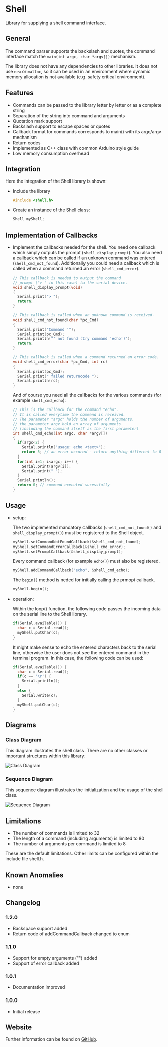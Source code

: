 # Shell

Library for supplying a shell command interface. 


## General

The command parser supports the backslash and quotes, the command interface match the `main(int argc, char *argv[])` mechanism.

The library does not have any dependencies to other libraries.
It does not use `new` or `malloc`, so it can be used in an environment where 
dynamic memory allocation is not available (e.g. safety critical environment).


## Features

* Commands can be passed to the library letter by letter or as a complete string
* Separation of the string into command and arguments
* Quotation mark support
* Backslash support to escape spaces or quotes
* Callback format for commands corresponds to main() with its argc/argv mechanism
* Return codes 
* Implemented as C++ class with common Arduino style guide
* Low memory consumption overhead


## Integration

Here the integration of the Shell library is shown:

* Include the library

  ```C++
  #include <shell.h>
  ```

* Create an instance of the Shell class:

  ```C++
  Shell myShell;
  ```

## Implementation of Callbacks

* Implement the callbacks needed for the shell. You need one callback which simply outputs the prompt (`shell_display_prompt`). You also need a callback which can be called if an unknown command was entered (`shell_cmd_not_found`). Additionally you could need a callback which is called when a command returned an error (`shell_cmd_error`).

  ```C++
  // This callback is needed to output the command 
  // prompt ("> " in this case) to the serial device. 
  void shell_display_prompt(void)
  {
    Serial.print("> ");
    return;
  }

  // This callback is called when an unknown command is received. 
  void shell_cmd_not_found(char *pc_Cmd)
  {
    Serial.print("Command '");
    Serial.print(pc_Cmd);
    Serial.println("' not found (try command 'echo')");
    return;
  }

  // This callback is called when a command returned an error code. 
  void shell_cmd_error(char *pc_Cmd, int rc)
  {
    Serial.print(pc_Cmd);
    Serial.print(" failed returncode ");
    Serial.println(rc);
  }
  ```

  And of course you need all the callbacks for the various commands (for example `shell_cmd_echo`):

  ```C++
  // This is the callback for the command "echo". 
  // It is called everytime the command is received.
  // The parameter "argc" holds the number of arguments, 
  // the parameter argv hold an array of arguments  
  // (including the command itself as the first parameter) 
  int shell_cmd_echo(int argc, char *argv[])
  {
    if(argc<2) {
      Serial.println("usage: echo <text>");
      return 5; // an error occured - return anything different to 0
    }
    for(int i=1; i<argc; i++) {
      Serial.print(argv[i]);
      Serial.print(" ");
    }
    Serial.println();
    return 0; // command executed sucessfully
  }
  ```

## Usage

* setup:

  The two implemented mandatory callbacks (`shell_cmd_not_found()` and `shell_display_prompt()`) must be registered to the Shell object.

  ```C++
  myShell.setCommandNotFoundCallback(&shell_cmd_not_found);
  myShell.setCommandErrorCallback(&shell_cmd_error);
  myShell.setPromptCallback(&shell_display_prompt);
  ```

  Every command callback (for example `echo()`) must also be registered.

  ```C++
  myShell.addCommandCallback("echo", &shell_cmd_echo);
  ```

  The `begin()` method is neded for initially calling the prmopt callback. 

  ```C++
  myShell.begin();
  ```

* operation: 

  Within the loop() function, the following code passes the incoming data on the serial line to the Shell library.  

  ```C++
  if(Serial.available()) {
    char c = Serial.read();
    myShell.putChar(c);
  }
  ```

  It might make sense to echo the entered characters back to the serial line, otherwise the user does not see the entered command in the terminal program. In this case, the following code can be used:

  ```C++
  if(Serial.available()) {
    char c = Serial.read();
    if(c == '\r') {
      Serial.println(); 
    } 
    else {
      Serial.write(c);
    }
    myShell.putChar(c);
  }
  ```

## Diagrams

### Class Diagram

This diagram illustrates the shell class. There are no other classes or important structures within this library.

![Class Diagram](doc/class_diagram.png)

### Sequence Diagram

This sequence diagram illustrates the initialization and the usage of the shell class. 

![Sequence Diagram](doc/sequence_diagram.png)


## Limitations
                                               
* The number of commands is limited to 32 
* The length of a command (including arguments) is limited to 80
* The number of arguments per command is limited to 8

These are the default limitations. Other limits can be configured within the include file shell.h.


## Known Anomalies

* none


## Changelog

### 1.2.0

* Backspace support added
* Return code of addCommandCallback changed to enum

### 1.1.0

* Support for empty arguments ("") added
* Support of error callback added

### 1.0.1

* Documentation improved

### 1.0.0

* Initial release


## Website

Further information can be found on [GitHub](https://github.com/steftri/shell).
